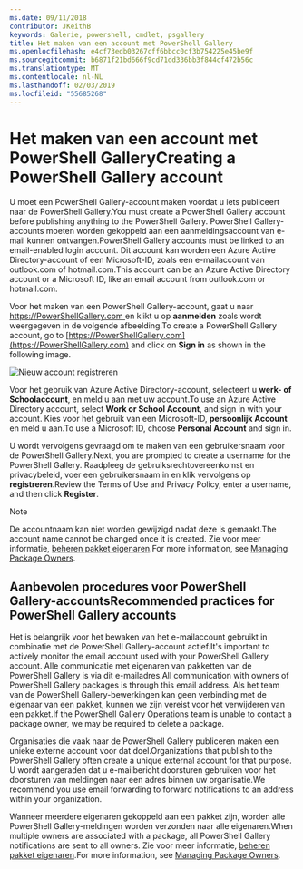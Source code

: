 ```yaml
---
ms.date: 09/11/2018
contributor: JKeithB
keywords: Galerie, powershell, cmdlet, psgallery
title: Het maken van een account met PowerShell Gallery
ms.openlocfilehash: e4cf73edb03267cff6bbcc0cf3b754225e45be9f
ms.sourcegitcommit: b6871f21bd666f9cd71dd336bb3f844cf472b56c
ms.translationtype: MT
ms.contentlocale: nl-NL
ms.lasthandoff: 02/03/2019
ms.locfileid: "55685268"
---
```

# <a name="creating-a-powershell-gallery-account"></a><span data-ttu-id="25ada-103">Het maken van een account met PowerShell Gallery</span><span class="sxs-lookup"><span data-stu-id="25ada-103">Creating a PowerShell Gallery account</span></span>

<span data-ttu-id="25ada-104">U moet een PowerShell Gallery-account maken voordat u iets publiceert naar de PowerShell Gallery.</span><span class="sxs-lookup"><span data-stu-id="25ada-104">You must create a PowerShell Gallery account before publishing anything to the PowerShell Gallery.</span></span>
<span data-ttu-id="25ada-105">PowerShell Gallery-accounts moeten worden gekoppeld aan een aanmeldingsaccount van e-mail kunnen ontvangen.</span><span class="sxs-lookup"><span data-stu-id="25ada-105">PowerShell Gallery accounts must be linked to an email-enabled login account.</span></span> <span data-ttu-id="25ada-106">Dit account kan worden een Azure Active Directory-account of een Microsoft-ID, zoals een e-mailaccount van outlook.com of hotmail.com.</span><span class="sxs-lookup"><span data-stu-id="25ada-106">This account can be an Azure Active Directory account or a Microsoft ID, like an email account from outlook.com or hotmail.com.</span></span>

<span data-ttu-id="25ada-107">Voor het maken van een PowerShell Gallery-account, gaat u naar [ https://PowerShellGallery.com ](https://PowerShellGallery.com) en klikt u op **aanmelden** zoals wordt weergegeven in de volgende afbeelding.</span><span class="sxs-lookup"><span data-stu-id="25ada-107">To create a PowerShell Gallery account, go to [https://PowerShellGallery.com](https://PowerShellGallery.com) and click on **Sign in** as shown in the following image.</span></span>

![Nieuw account registreren](../../Images/CreateAccount-Register.png)

<span data-ttu-id="25ada-109">Voor het gebruik van Azure Active Directory-account, selecteert u **werk- of Schoolaccount**, en meld u aan met uw account.</span><span class="sxs-lookup"><span data-stu-id="25ada-109">To use an Azure Active Directory account, select **Work or School Account**, and sign in with your account.</span></span> <span data-ttu-id="25ada-110">Kies voor het gebruik van een Microsoft-ID, **persoonlijk Account** en meld u aan.</span><span class="sxs-lookup"><span data-stu-id="25ada-110">To use a Microsoft ID, choose **Personal Account** and sign in.</span></span>

<span data-ttu-id="25ada-111">U wordt vervolgens gevraagd om te maken van een gebruikersnaam voor de PowerShell Gallery.</span><span class="sxs-lookup"><span data-stu-id="25ada-111">Next, you are prompted to create a username for the PowerShell Gallery.</span></span> <span data-ttu-id="25ada-112">Raadpleeg de gebruiksrechtovereenkomst en privacybeleid, voer een gebruikersnaam in en klik vervolgens op **registreren**.</span><span class="sxs-lookup"><span data-stu-id="25ada-112">Review the Terms of Use and Privacy Policy, enter a username, and then click **Register**.</span></span>

> [!NOTE]
> <span data-ttu-id="25ada-113">De accountnaam kan niet worden gewijzigd nadat deze is gemaakt.</span><span class="sxs-lookup"><span data-stu-id="25ada-113">The account name cannot be changed once it is created.</span></span> <span data-ttu-id="25ada-114">Zie voor meer informatie, [beheren pakket eigenaren](managing-package-owners.md).</span><span class="sxs-lookup"><span data-stu-id="25ada-114">For more information, see [Managing Package Owners](managing-package-owners.md).</span></span>

## <a name="recommended-practices-for-powershell-gallery-accounts"></a><span data-ttu-id="25ada-115">Aanbevolen procedures voor PowerShell Gallery-accounts</span><span class="sxs-lookup"><span data-stu-id="25ada-115">Recommended practices for PowerShell Gallery accounts</span></span>

<span data-ttu-id="25ada-116">Het is belangrijk voor het bewaken van het e-mailaccount gebruikt in combinatie met de PowerShell Gallery-account actief.</span><span class="sxs-lookup"><span data-stu-id="25ada-116">It's important to actively monitor the email account used with your PowerShell Gallery account.</span></span> <span data-ttu-id="25ada-117">Alle communicatie met eigenaren van pakketten van de PowerShell Gallery is via dit e-mailadres.</span><span class="sxs-lookup"><span data-stu-id="25ada-117">All communication with owners of PowerShell Gallery packages is through this email address.</span></span> <span data-ttu-id="25ada-118">Als het team van de PowerShell Gallery-bewerkingen kan geen verbinding met de eigenaar van een pakket, kunnen we zijn vereist voor het verwijderen van een pakket.</span><span class="sxs-lookup"><span data-stu-id="25ada-118">If the PowerShell Gallery Operations team is unable to contact a package owner, we may be required to delete a package.</span></span>

<span data-ttu-id="25ada-119">Organisaties die vaak naar de PowerShell Gallery publiceren maken een unieke externe account voor dat doel.</span><span class="sxs-lookup"><span data-stu-id="25ada-119">Organizations that publish to the PowerShell Gallery often create a unique external account for that purpose.</span></span> <span data-ttu-id="25ada-120">U wordt aangeraden dat u e-mailbericht doorsturen gebruiken voor het doorsturen van meldingen naar een adres binnen uw organisatie.</span><span class="sxs-lookup"><span data-stu-id="25ada-120">We recommend you use email forwarding to forward notifications to an address within your organization.</span></span>

<span data-ttu-id="25ada-121">Wanneer meerdere eigenaren gekoppeld aan een pakket zijn, worden alle PowerShell Gallery-meldingen worden verzonden naar alle eigenaren.</span><span class="sxs-lookup"><span data-stu-id="25ada-121">When multiple owners are associated with a package, all PowerShell Gallery notifications are sent to all owners.</span></span> <span data-ttu-id="25ada-122">Zie voor meer informatie, [beheren pakket eigenaren](managing-package-owners.md).</span><span class="sxs-lookup"><span data-stu-id="25ada-122">For more information, see [Managing Package Owners](managing-package-owners.md).</span></span>
